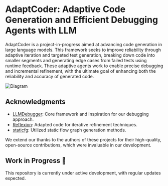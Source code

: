 # AdaptCoder: Adaptive Code Generation and Efficient Debugging Agents with LLM
AdaptCoder is a project-in-progress aimed at advancing code generation in large language models. This framework seeks to improve reliability through adaptive iteration and targeted test generation, breaking down code into smaller segments and generating edge cases from failed tests using runtime feedback. These adaptive agents work to enable precise debugging and incremental refinement, with the ultimate goal of enhancing both the reliability and accuracy of generated code.

![Diagram](https://github.com/user-attachments/assets/eabf02f0-cdab-4092-9a30-bc7120b1ae72)




## Acknowledgments

- [LLMDebugger](https://github.com/FloridSleeves/LLMDebugger): Core framework and inspiration for our debugging approach.
- [Reflexion](https://github.com/noahshinn024/reflexion): Adapted code for iterative refinement techniques.
- [staticfg](https://github.com/coetaur0/staticfg): Utilized static flow graph generation methods.

We extend our thanks to the authors of these projects for their high-quality, open-source contributions, which were invaluable in our development.



## Work in Progress 🚧

This repository is currently under active development, with regular updates expected.

